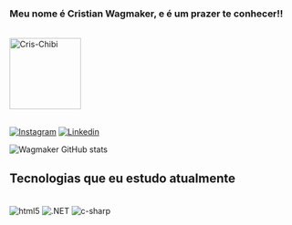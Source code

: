 ### Meu nome é Cristian Wagmaker, e é um prazer te conhecer!!
<div style="display: inline_block"><br/>
    <img align="center" alt="Cris-Chibi" height= 125 src="https://i.picasion.com/pic91/a750180988f3468d98077cc95d9d3763.gif" />
     
<div><br/>

[![Instagram](https://img.shields.io/badge/Instagram-E4405F?style=for-the-badge&logo=instagram&logoColor=white)](https://www.instagram.com/ocriswag/)
[![Linkedin](https://img.shields.io/badge/LinkedIn-0077B5?style=for-the-badge&logo=linkedin&logoColor=white)](https://www.linkedin.com/in/criswagmaker/)

![Wagmaker GitHub stats](https://github-readme-stats.vercel.app/api?username=Criswagmaker&show_icons=true&theme=tokyonight)



## Tecnologias que eu estudo atualmente

<div style="display: inline_block"><br/>
    <img align="center" alt="html5" src="https://img.shields.io/badge/Python-3776AB?style=for-the-badge&logo=python&logoColor=white" />
    <img align="center" alt=".NET" src="https://img.shields.io/badge/.NET-5C2D91?style=for-the-badge&logo=.net&logoColor=white" />
     <img align="center" alt="c-sharp" src="https://img.shields.io/badge/C%23-239120?style=for-the-badge&logo=c-sharp&logoColor=white" />



